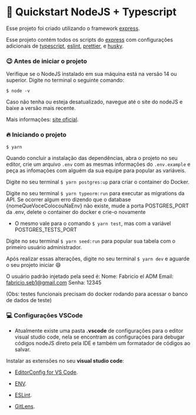 # :rocket: Quickstart NodeJS + Typescript

Esse projeto foi criado utilizando o framework [express]('https://expressjs.com/pt-br/').

Esse projeto contém todos os scripts do [express]('https://expressjs.com/pt-br/') com configurações adicionais de [typescript]('https://www.typescriptlang.org/'), [eslint](https://eslint.org/), [prettier](https://prettier.io/), e [husky](https://typicode.github.io/husky/#/).

### :wink: Antes de iniciar o projeto

Verifique se o NodeJS instalado em sua máquina está na versão 14 ou superior. Digite no terminal o seguinte comando:

`$ node -v`

Caso não tenha ou esteja desatualizado, navegue até o site do nodeJS e baixe a versão mais recente.

Mais informações: [site oficial](https://nodejs.org/en/).

### :fire: Iniciando o projeto

`$ yarn`

Quando concluir a instalação das dependências, abra o projeto no seu editor, crie um arquivo `.env` com as mesmas informações do `.env.example` e peça as infomações com alguém da sua equipe para popular as variáveis.

Digite no seu terminal `$ yarn postgres:up` para criar o container do Docker.

Digite no seu terminal `$ yarn typeorm:run` para executar as migrations da API.
Se ocorrer algum erro dizendo que o database {nomeQueVoceColocouNaEnv} não existe, mude a porta POSTGRES_PORT da .env, delete o container do docker e crie-o novamente

- O mesmo vale para o comando `$ yarn test`, mas com a variável POSTGRES_TESTS_PORT

Digite no seu terminal `$ yarn seed:run` para popular sua tabela com o primeiro usuário administrador.

Após realizar essas alterações, digite no seu terminal `$ yarn dev` e aguarde o seu projeto iniciar :smile:

O usuário padrão injetado pela seed é:
Nome: Fabricio el ADM
Email: fabricio.seb1@gmail.com
Senha: 12345

(Obs: testes funcionais precisam do docker rodando para acessar o banco de dados de teste)

### :computer: Configurações VSCode

- Atualmente existe uma pasta **.vscode** de configurações para o editor visual studio code, nela se encontram as configurações para debugar códigos nodeJS direto pela IDE e também um formatador de códigos ao salvar.

Instalar as extensões no seu **visual studio code**:

- [EditorConfig for VS Code](https://marketplace.visualstudio.com/items?itemName=EditorConfig.EditorConfig).

- [ENV](https://marketplace.visualstudio.com/items?itemName=IronGeek.vscode-env).

- [ESLint](https://marketplace.visualstudio.com/items?itemName=dbaeumer.vscode-eslint).

- [GitLens](https://marketplace.visualstudio.com/items?itemName=eamodio.gitlens).
